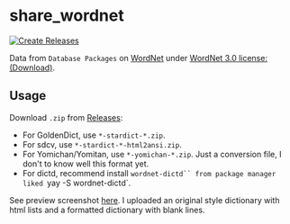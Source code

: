# share_wordnet

[![Create Releases](https://github.com/scillidan/share_wordnet/actions/workflows/releases.yml/badge.svg)](https://github.com/scillidan/share_wordnet/actions/workflows/releases.yml)

Data from `Database Packages` on [WordNet](https://wordnet.princeton.edu/download) under [WordNet 3.0 license: (Download)](https://wordnet.princeton.edu/license-and-commercial-use).

## Usage

Download `.zip` from [Releases](https://github.com/scillidan/share_wordnet/releases):
- For GoldenDict, use `*-stardict-*.zip`.
- For sdcv, use `*-stardict-*-html2ansi.zip`.
- For Yomichan/Yomitan, use `*-yomichan-*.zip`. Just a conversion file, I don't to know well this format yet.
- For dictd, recommend install `wordnet-dictd`` from package manager liked `yay -S wordnet-dictd`.

See preview screenshot [here](asset/). I uploaded an original style dictionary with html lists and a formatted dictionary with blank lines.
